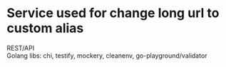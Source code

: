 # Service used for change long url to custom alias

REST/API \
Golang libs:
chi, testify, mockery, cleanenv, go-playground/validator
